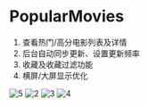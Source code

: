# PopularMovies

1. 查看热门/高分电影列表及详情
2. 后台自动同步更新、设置更新频率
3. 收藏及收藏过滤功能
4. 横屏/大屏显示优化



![5](http://wx2.sinaimg.cn/mw690/a5965bd7ly1fcz15u9w13j20u01hce81.jpg)
![2](http://wx1.sinaimg.cn/mw690/a5965bd7ly1fcz15vdqjij20u01hcdwg.jpg)
![3](http://wx1.sinaimg.cn/mw690/a5965bd7ly1fcz15xul5bj20u01hckjl.jpg)
![4](http://wx2.sinaimg.cn/mw690/a5965bd7ly1fcz15yntt2j20u01hcwg7.jpg)

